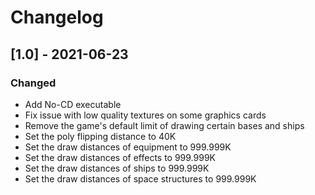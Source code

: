# Changelog

## [1.0] - 2021-06-23
 
### Changed
* Add No-CD executable
* Fix issue with low quality textures on some graphics cards
* Remove the game's default limit of drawing certain bases and ships
* Set the poly flipping distance to 40K
* Set the draw distances of equipment to 999.999K
* Set the draw distances of effects to 999.999K
* Set the draw distances of ships to 999.999K
* Set the draw distances of space structures to 999.999K
